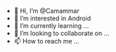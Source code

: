 - 👋 Hi, I’m @Camammar
- 👀 I’m interested in Android
- 🌱 I’m currently learning ...
- 💞️ I’m looking to collaborate on ...
- 📫 How to reach me ...

<!---
Camammar/Camammar is a ✨ special ✨ repository because its `README.md` (this file) appears on your GitHub profile.
You can click the Preview link to take a look at your changes.
--->
